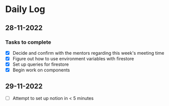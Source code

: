 # Daily Log

## 28-11-2022

### Tasks to complete

- [X] Decide and confirm with the mentors regarding this week's meeting time
- [X] Figure out how to use environment variables with firestore
- [X] Set up queries for firestore
- [X] Begin work on components

## 29-11-2022

- [ ] Attempt to set up notion in < 5 minutes

